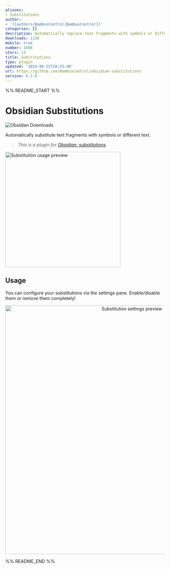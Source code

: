 ```yaml
---
aliases:
- Substitutions
author:
- '[[authors/BambusControl|BambusControl]]'
categories: []
description: Automatically replace text fragments with symbols or different text
downloads: 1130
mobile: true
number: 1698
stars: 13
title: Substitutions
type: plugin
updated: '2024-06-22T20:55:40'
url: https://github.com/BambusControl/obsidian-substitutions
version: 0.2.0
---
```


%% README_START %%

# Obsidian Substitutions

![Obsidian Downloads](https://img.shields.io/badge/dynamic/json?label=downloads&query=%24%5B%22substitutions%22%5D%5B%22downloads%22%5D&url=https%3A%2F%2Fraw.githubusercontent.com%2Fobsidianmd%2Fobsidian-releases%2Fmaster%2Fcommunity-plugin-stats.json&logo=obsidian&color=8b6cef&logoColor=8b6cef&labelColor=f1f2f3&logoWidth=20&style=for-the-badge)

Automatically substitute text fragments with symbols or different text.

> *This is a plugin for [Obsidian: substitutions](https://obsidian.md/plugins?id=substitutions)*.

<p><img
    src="./assets/preview.gif"
    alt="Substitution usage preview"
    style="width: 26em;"
></p>

## Usage

You can configure your substitutions via the settings pane.
Enable/disable them or remove them completely!

<p align="center"><img
    src="assets/settings_preview.gif"
    alt="Substitution settings preview"
    style="width: 56em;"
></p>


%% README_END %%